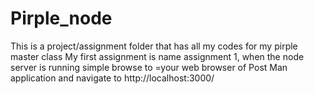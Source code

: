 # Pirple_node
This is a project/assignment folder that has all my codes for my pirple master class
My first assignment is name assignment 1, when the node server is running simple browse to =your web browser of Post Man application and navigate to http://localhost:3000/

